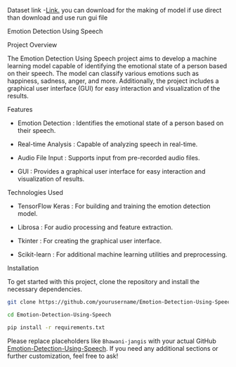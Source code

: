 Dataset link -[Link.](https://www.kaggle.com/datasets/ejlok1/toronto-emotional-speech-set-tess)
you can download for the making of model if use direct than download and use run gui file 


Emotion Detection Using Speech

Project Overview

The Emotion Detection Using Speech project aims to develop a machine learning model capable of identifying the emotional state of a person based on their speech. The model can classify various emotions such as happiness, sadness, anger, and more. Additionally, the project includes a graphical user interface (GUI) for easy interaction and visualization of the results.


Features

- Emotion Detection : Identifies the emotional state of a person based on their speech.

- Real-time Analysis : Capable of analyzing speech in real-time.

- Audio File Input : Supports input from pre-recorded audio files.

- GUI : Provides a graphical user interface for easy interaction and visualization of results.


Technologies Used

- TensorFlow Keras : For building and training the emotion detection model.

- Librosa : For audio processing and feature extraction.

- Tkinter : For creating the graphical user interface.

- Scikit-learn : For additional machine learning utilities and preprocessing.


Installation

To get started with this project, clone the repository and install the necessary dependencies.

```bash
git clone https://github.com/yourusername/Emotion-Detection-Using-Speech.git

cd Emotion-Detection-Using-Speech

pip install -r requirements.txt
```

Please replace placeholders like `Bhawani-jangis` with your actual GitHub [Emotion-Detection-Using-Speech](https://github.com/Bhawani-jangid/Emotion-Detection-Using-Speech). If you need any additional sections or further customization, feel free to ask!
